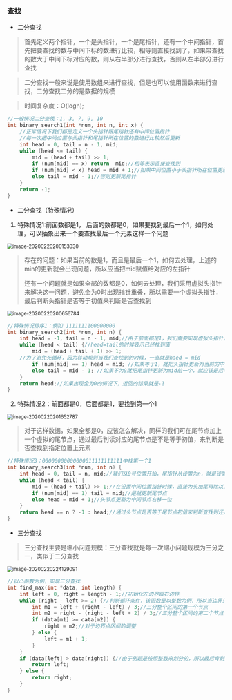 ### 查找

- 二分查找

> 首先定义两个指针，一个是头指针，一个是尾指针，还有一个中间指针，首先把要查找的数与中间下标的数进行比较，相等则直接找到了，如果带查找的数大于中间下标对应的数，则从右半部分进行查找，否则从左半部分进行查找

> 二分查找一般来说是使用数组来进行查找，但是也可以使用函数来进行查找，二分查找二分的是数据的规模

> 时间复杂度：O(logn);

``` c
//一般情况二分查找：1, 3, 7, 9, 10
int binary_search1(int *num, int n, int x) {
	//正常情况下我们都是定义一个头指针跟尾指针还有中间位置指针
	//每一次把中间位置与头指针和尾指针所在位置的数进行比较然后更新 
	int head = 0, tail = n - 1, mid;
	while (head <= tail) {
		mid = (head + tail) >> 1;
		if (num[mid] == x) return  mid;//相等表示直接查找到 
		if (num[mid] < x) head = mid + 1;//如果中间位置小于头指针所在位置更新头指针 
		else tail = mid - 1;//否则更新尾指针 
	}
	return -1;
} 
```



- 二分查找（特殊情况）

1. 特殊情况1:前面数都是1， 后面的数都是0，如果要找到最后一个1，如何处理，可以抽象出来一个要查找最后一个元素这样一个问题

<img src="C:\Users\32458\AppData\Roaming\Typora\typora-user-images\image-20200220200153030.png" alt="image-20200220200153030" style="zoom:80%;" />

> 存在的问题：如果当前的数是1，而且是最后一个1，如何去处理，上述的min的更新就会出现问题，所以应当把mid赋值给对应的左指针
>
> 还有一个问题就是如果全部的数都是0，如何去处理，我们采用虚拟头指针来解决这一问题，避免全为0时出现指针重叠，所以需要一个虚拟头指针，最后判断头指针是否等于初值来判断是否查找到

<img src="C:\Users\32458\AppData\Roaming\Typora\typora-user-images\image-20200220200656784.png" alt="image-20200220200656784" style="zoom:80%;" />



``` c
//特殊情况排序1：例如 1111111100000000
int binary_search2(int *num, int n) {
	int head = -1, tail = n - 1, mid;//由于前面都是1，我们需要实现虚拟头指针，head也要从-1开始，从0开始会导致很多歧义
	while (head < tail) {//head=tail的时候表示已经找到值
		mid = (head + tail + 1) >> 1;
	//为了避免死循环，因为移动规则当我们查找到的时候，一直就是haed = mid 
		if (num[mid] == 1) head = mid; //如果等于1，就把头指针更新为当前的中间指针 
		else tail = mid - 1; //如果不为0就把尾指针更新为mid前一个，就应该是后半段 
	} 
	return head;//如果出现全为0的情况下，返回的结果就是-1
} 
```



2. 特殊情况2：前面都是0，后面都是1，要找到第一个1

<img src="C:\Users\32458\AppData\Roaming\Typora\typora-user-images\image-20200220201652787.png" alt="image-20200220201652787" style="zoom:80%;" />

> 对于这样数据，如果全都是0，应该怎么解决，同样的我们可在尾节点加上一个虚拟的尾节点，通过最后判读对应的尾节点是不是等于初值，来判断是否查找到指定位置上元素

``` c
//特殊情况3：00000000000000011111111111中找第一个1 
int binary_search3(int *num, int n) {
	int head = 0, tail = n, mid;//我们从0号位置开始，尾指针从设置为n，就是设置虚拟尾节点 
	while (head < tail) {
		mid = (head + tail) >> 1;//在设置中间位置指针时候，直接为头加尾再除以二 
		if (num[mid] == 1) tail = mid;//是就更新尾节点 
		else head = mid + 1;//头节点更新为中间节点右移一位 
	}
	return head == n ? -1 : head;//通过头节点是否等于尾节点初值来判断查找到还是没找到
} 
```

- 三分查找

> 三分查找主要是缩小问题规模：三分查找就是每一次缩小问题规模为三分之一，类似于二分查找

<img src="C:\Users\32458\AppData\Roaming\Typora\typora-user-images\image-20200220224129091.png" alt="image-20200220224129091" style="zoom:80%;" />

``` c
//以凸函数为例，实现三分查找
int find_max(int *data, int length) {
    int left = 0, right = length - 1;//初始化左边界跟右边界
    while (right - left >= 2) {//判断循环条件，该函数是以整数为例，所以当边界只差小于2时，就不需要进行循环了
		int m1 = left + (right - left) / 3;//三分整个区间的第一个节点
        int m2 = right - (right - left + 2) / 3;//三分整个区间的第二个节点
        if (data[m1] >= data[m2]) {
			right = m2;//对于边界点区间的调整
        } else {
			left = m1 + 1;
        }
    }
    if (data[left] > data[right]) {//由于例题是按照整数来划分的，所以最后肯剩余两个元素，判断那个值对应的函数解是最大的
		return left;
    } else {
		return right;
    }
}
```

